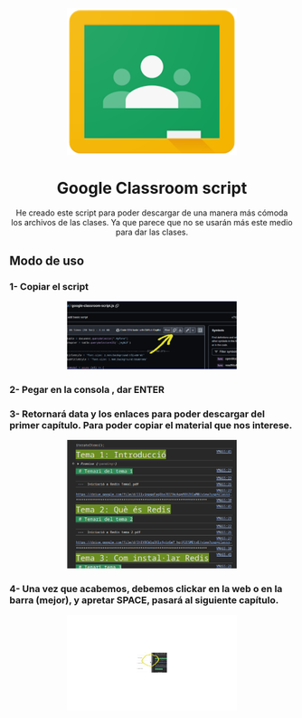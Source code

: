<a name="readme-top"></a>

<div align="center">

  <img width="300px" src="/img/gc_logo.png" alt="Logo" width=auto/>

# Google Classroom script

He creado este script para poder descargar de una manera más cómoda los archivos de las clases.
Ya que parece que no se usarán más este medio para dar las clases.

</div>

## Modo de uso

### 1- Copiar el script

<div align="center">
    <img width="300px" src="/img/1.webp" alt="copy-code" width=auto/>
</div>

### 2- Pegar en la consola , dar ENTER

### 3- Retornará data y los enlaces para poder descargar del primer capítulo. Para poder copiar el material que nos interese.

<div align="center">
    <img width="300px" src="/img/2.webp" alt="paste-console" width=auto/>
</div>

### 4- Una vez que acabemos, debemos clickar en la web o en la barra (mejor), y apretar SPACE, pasará al siguiente capítulo.

<div align="center">
    <img width="300px" src="/img/3.webp" alt="next-chapter" width=auto/>
</div>
